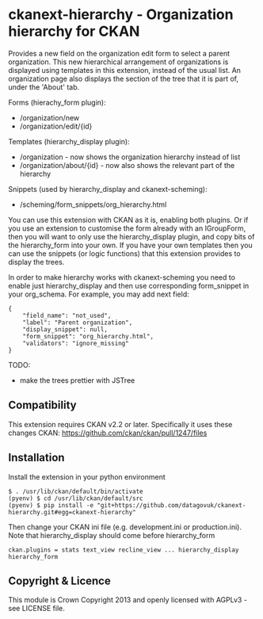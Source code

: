 # ckanext-hierarchy - Organization hierarchy for CKAN

Provides a new field on the organization edit form to select a parent
organization. This new hierarchical arrangement of organizations is displayed
using templates in this extension, instead of the usual list. An organization
page also displays the section of the tree that it is part of, under the
'About' tab.

Forms (hierachy_form plugin):
* /organization/new
* /organization/edit/{id}

Templates (hierarchy_display plugin):
* /organization - now shows the organization hierarchy instead of list
* /organization/about/{id} - now also shows the relevant part of the hierarchy

Snippets (used by hierarchy_display and ckanext-scheming):
* /scheming/form_snippets/org_hierarchy.html

You can use this extension with CKAN as it is, enabling both plugins. Or if you
use an extension to customise the form already with an IGroupForm, then you
will want to only use the hierarchy_display plugin, and copy bits of the
hierarchy_form into your own. If you have your own templates then you can use
the snippets (or logic functions) that this extension provides to display the
trees.

In order to make hierarchy works with ckanext-scheming you need to enable just
hierarchy_display and then use corresponding form_snippet in your org_schema.
For example, you may add next field:
```
{
    "field_name": "not_used",
    "label": "Parent organization",
    "display_snippet": null,
    "form_snippet": "org_hierarchy.html",
    "validators": "ignore_missing"
}
```


TODO:
* make the trees prettier with JSTree

## Compatibility

This extension requires CKAN v2.2 or later. Specifically it uses these changes CKAN: https://github.com/ckan/ckan/pull/1247/files

## Installation

Install the extension in your python environment
```
$ . /usr/lib/ckan/default/bin/activate
(pyenv) $ cd /usr/lib/ckan/default/src
(pyenv) $ pip install -e "git+https://github.com/datagovuk/ckanext-hierarchy.git#egg=ckanext-hierarchy"
```
Then change your CKAN ini file (e.g. development.ini or production.ini).  Note that hierarchy_display
should come before hierarchy_form
```
ckan.plugins = stats text_view recline_view ... hierarchy_display hierarchy_form
```

## Copyright & Licence

This module is Crown Copyright 2013 and openly licensed with AGPLv3 - see LICENSE file.
